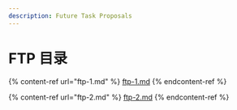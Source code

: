 ```yaml
---
description: Future Task Proposals
---
```


# FTP 目录



{% content-ref url="ftp-1.md" %}
[ftp-1.md](ftp-1.md)
{% endcontent-ref %}

{% content-ref url="ftp-2.md" %}
[ftp-2.md](ftp-2.md)
{% endcontent-ref %}
